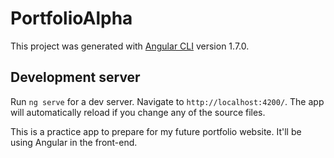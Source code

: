 # PortfolioAlpha
This project was generated with [Angular CLI](https://github.com/angular/angular-cli) version 1.7.0.
## Development server
Run `ng serve` for a dev server. Navigate to `http://localhost:4200/`. The app will automatically reload if you change any of the source files.

This is a practice app to prepare for my future portfolio website. It'll be using Angular in the front-end.
